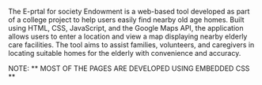 The E-prtal for society Endowment  is a web-based tool developed as part of a college project to help users easily find nearby old age homes. Built using HTML, CSS, JavaScript, and the Google Maps API, the application allows users to enter a location and view a map displaying nearby elderly care facilities. The tool aims to assist families, volunteers, and caregivers in locating suitable homes for the elderly with convenience and accuracy.

NOTE: ** MOST OF THE PAGES ARE DEVELOPED USING EMBEDDED CSS **
